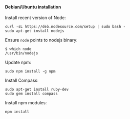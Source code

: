 #### Debian/Ubuntu installation


Install recent version of Node:

```
curl -sL https://deb.nodesource.com/setup | sudo bash -
sudo apt-get install nodejs
```


Ensure `node` points to nodejs binary:

```
$ which node
/usr/bin/nodejs
```


Update npm:

```
sudo npm install -g npm
```


Install Compass:

```
sudo apt-get install ruby-dev
sudo gem install compass
```


Install npm modules:

```
npm install
```
